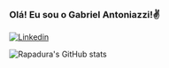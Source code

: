 ### Olá! Eu sou o Gabriel Antoniazzi!✌️
[![Linkedin](https://img.shields.io/badge/LinkedIn-0077B5?style=for-the-badge&logo=linkedin&logoColor=white)](https://www.linkedin.com/in/gabriel-antoniazzi-a325531b3/)

![Rapadura's GitHub stats](https://github-readme-stats.vercel.app/api?username=Rapadura-gb&show_icons=true&theme=radical)


